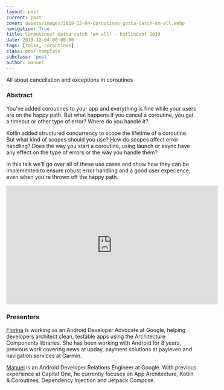 ```yaml
---
layout: post
current: post
cover: assets/images/2019-12-04-Coroutines-gotta-catch-em-all.webp
navigation: True
title: Coroutines! Gotta catch 'em all! - KotlinConf 2019
date: 2019-12-04 00:00:00
tags: [talks, coroutines]
class: post-template
subclass: 'post'
author: manuel
---
```


All about cancellation and exceptions in coroutines

### Abstract

You've added coroutines to your app and everything is fine while your users are on the happy path. But what happens if you cancel a coroutine, you get a timeout or other type of error? Where do you handle it?

Kotlin added structured concurrency to scope the lifetime of a coroutine. But what kind of scopes should you use? How do scopes affect error handling? Does the way you start a coroutine, using launch or async have any effect on the type of errors or the way you handle them?

In this talk we'll go over all of these use cases and show how they can be implemented to ensure robust error handling and a good user experience, even when you're thrown off the happy path.

<iframe width="560" height="315" src="https://www.youtube.com/embed/w0kfnydnFWI" frameborder="0" allow="accelerometer; autoplay; clipboard-write; encrypted-media; gyroscope; picture-in-picture" allowfullscreen></iframe>

### Presenters

[Florina](https://twitter.com/FMuntenescu) is working as an Android Developer Advocate at Google, helping developers architect clean, testable apps using the Architecture Components libraries. She has been working with Android for 8 years, previous work covering news at upday, payment solutions at payleven and navigation services at Garmin.

[Manuel](https://twitter.com/manuelvicnt) is an Android Developer Relations Engineer at Google. With previous experience at Capital One, he currently focuses on App Architecture, Kotlin & Coroutines, Dependency Injection and Jetpack Compose.

